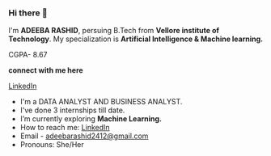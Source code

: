 ### Hi there 👋
 
I'm **ADEEBA RASHID**, persuing B.Tech from **Vellore institute of Technology**. My specialization is **Artificial Intelligence & Machine learning.**

CGPA- 8.67

**connect with me here**

[LinkedIn](https://www.linkedin.com/in/adeeba-rashid-62643b1b9)  
   
* I'm  a DATA ANALYST AND BUSINESS ANALYST.
* I've done 3 internships till date.
* I’m currently exploring **Machine Learning.**  
* How to reach me: [LinkedIn](https://www.linkedin.com/in/adeeba-rashid-62643b1b9)  
* Email - adeebarashid2412@gmail.com   
* Pronouns: She/Her  
<!--
**9889AdeebaRashid/9889AdeebaRashid** is a ✨ _special_ ✨ repository because its `README.md` (this file) appears on your GitHub profile.



*I’m currently working on Machine learning projects.
*I’m currently learning Data Analytics and Machine Learning.
*How to reach me: [LinkedIn](https://www.linkedin.com/in/adeeba-rashid-62643b1b9)  
* Emai- adeebarashid2412@gmail.com
*Pronouns: She/Her
-->



